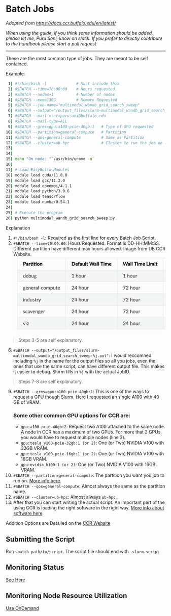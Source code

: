 # Batch Jobs
*Adopted from https://docs.ccr.buffalo.edu/en/latest/*

*When using the guide, if you think some information should be added, please let me, Puru Soni, know on slack. If you prefer to directly contribute to the handbook please start a pull request*

---


These are the most common type of jobs. They are meant to be self contained.

Example:

```sh
 1| #!/bin/bash -l             # Must include this
 2| #SBATCH --time=70:00:00    # Hours requested.
 3| #SBATCH --nodes=1          # Number of nodes
 4| #SBATCH --mem=130G         # Memory Requested
 5| #SBATCH --job-name="multimodal_wandb_grid_search_sweep"
 6| #SBATCH --output="/output_files/slurm-multimodal_wandb_grid_search_sweep-%j.out"
 7| #SBATCH --mail-user=purusoni@buffalo.edu
 8| #SBATCH --mail-type=ALL
 9| #SBATCH --gres=gpu:a100-pcie-40gb:1   # Type of GPU requested
10| #SBATCH --partition=general-compute   # Partition
11| #SBATCH --qos=general-compute         # Same as Partition
12| #SBATCH --cluster=ub-hpc              # Cluster to run the job on (ub-hpc)
13| 
14| 
15| echo "On node: "`/usr/bin/uname -n`
16| 
17| # Load EasyBuild Modules
18| module load cuda/11.8.0
19| module load gcc/11.2.0
20| module load openmpi/4.1.1
21| module load python/3.9.6
22| module load tensorflow
23| module load numba/0.54.1
24|
25| # Execute the program
26| python multimodal_wandb_grid_search_sweep.py
```

Explanation

1. `#!/bin/bash -l`: Required as the first line for every Batch Job Script.
2. `#SBATCH --time=70:00:00`: Hours Requested. Format is DD-HH:MM:SS. Different partition have different max hours allowed. Image from UB CCR Website. ![Time Limits](images/Cluster%20Time%20Limits.png)
> Steps 3-5 are self explanatory.

6. `#SBATCH --output="/output_files/slurm-multimodal_wandb_grid_search_sweep-%j.out"`: I would reccomned including `%j` in the name for the output files so all you jobs, even the ones that use the same script, can have different output file. This makes it easier to debug. Slurm fills in `%j` with the actual JobID.
> Steps 7-8 are self explanatory.
9. `#SBATCH --gres=gpu:a100-pcie-40gb:1`: This is one of the ways to request a GPU though Slurm. Here I requested an single A100 with 40 GB of VRAM. 
    ### Some other common GPU options for CCR are:
    - `gpu:a100-pcie-40gb:2`: Request two A100 attached to the same node. A node in CCR has a maximum of two GPUs. For more that 2 GPUs, you would have to request multiple nodes (line 3).
    - `gpu:tesla_v100-pcie-32gb:1 (or 2)`: One (or Two) NVIDIA V100 with 32GB VRAM.
    - `gpu:tesla_v100-pcie-16gb:1 (or 2)`: One (or Two) NVIDIA V100 with 16GB VRAM.
    - `gpu:nvidia_h100:1 (or 2)`: One (or Two) NVIDIA V100 with 16GB VRAM.
10. `#SBATCH --partition=general-compute`: The partition you want you job to run on. [More info here](README.md#what-resources-does-ccr-offer).
11. `#SBATCH --qos=general-compute`: Almost always the same as the partition name.
12. `#SBATCH --cluster=ub-hpc`:  Almost always `ub-hpc`.
13. After that you can start writing the actual script. An important part of the using CCR is loading the right software in the right way. [More info about software here](Software.md).

Addition Options are Detailed on the [CCR Website](https://docs.ccr.buffalo.edu/en/latest/hpc/jobs/)

## Submitting the Script
Run `sbatch path/to/script`. The script file should end with `.slurm.script`

## Monitoring Status
[See Here](README.md#run-jobs--access-the-nodes)

## Monitoring Node Resource Utilization
[Use OnDemand](README.md#ondemand-portal)